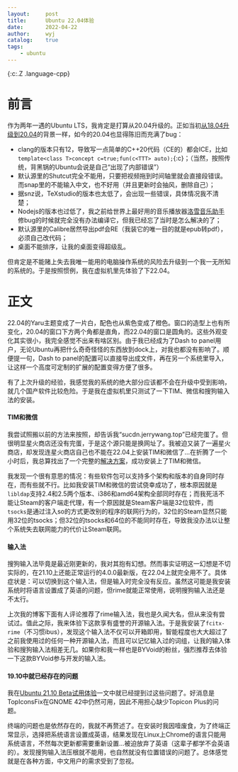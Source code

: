 ```yaml
---
layout:		post
title:		Ubuntu 22.04体验
date:		2022-04-22
author:		wyj
catalog:	true
tags:
    - ubuntu
---
```


{:c:.Z .language-cpp}

# 前言

作为两年一遇的Ubuntu LTS，我肯定是打算从20.04升级的。正如当初[从18.04升级到20.04](/2020/04/27/Ubuntu%E5%8D%87%E7%BA%A7%E8%87%B320.04/)的背景一样，如今的20.04也显得陈旧而充满了bug：

- clang的版本只有12，导致写一点简单的C++20代码（CE的）都会ICE，比如`template<class T>concept c=true;fun(c<TTT> auto);`{:c}；（当然，按照传统，背黑锅的Ubuntu会说是自己“出现了内部错误”）
- 默认源里的Shutcut完全不能用，只要把视频拖到时间轴里就会直接段错误。而snap里的不能输入中文，也不好用（并且更新时会抽风，删除自己）；
- 据snz说，TeXstudio的版本也太低了，会出现一些错误，具体情况我不清楚；
- Nodejs的版本也过低了，我之前给世界上最好用的音乐播放器[洛雪音乐助手](https://github.com/lyswhut/lx-music-desktop)修bug的时候就完全没有办法编译它，但我已经忘了当时是怎么解决的了；
- 默认源里的Calibre居然导出pdf会RE（我装它的唯一目的就是epub转pdf），必须自己改代码；
- 桌面不能排序，让我的桌面变得超级乱。

但肯定是不能赌上失去我唯一能用的电脑操作系统的风险去升级到一个我一无所知的系统的。于是按照惯例，我在虚拟机里先体验了下22.04。

# 正文

22.04的Yaru主题变成了一片白，配色也从紫色变成了橙色。窗口的造型上也有所变化，20.04的窗口下方两个角都是直角，而22.04的窗口是圆角的。这些外观变化其实很小，我完全感觉不出来有啥区别。由于我已经成为了Dash to panel用户，无论Ubuntu再把什么奇奇怪怪的东西放到dock上，对我也都没有影响了。顺便提一句，Dash to panel的配置可以直接导出成文件，再在另一个系统里导入，让这样一个高度可定制的扩展的配置变得方便了很多。

有了上次升级的经验，我感觉我的系统的绝大部分应该都不会在升级中受到影响，就几个国产软件比较危险。于是我在虚拟机里只测试了一下TIM、微信和搜狗输入法的安装。

#### TIM和微信

我尝试照搬以前的方法来按照，却告诉我“sucdn.jerrywang.top”已经完蛋了。但很明显星火商店还没有完蛋，于是这个源只能是换网址了。我被迫又装了一遍星火商店，却发现连星火商店自己也不能在22.04上安装TIM和微信了$\dots$在折腾了一个小时后，我总算找出了一个完整的[解决方案](/2020/12/27/ubuntu-TIM%E5%AE%89%E8%A3%85/)，成功安装上了TIM和微信。

我发现一个很有意思的情况：有些软件包可以支持多个架构和版本的自身同时存在，而有些就不行。比如我安装TIM和微信的尝试侥幸成功了，根本原因就是`libldap`支持2.4和2.5两个版本、i386和amd64架构全部同时存在；而我死活不能让Steam的客户端走代理，有一个原因就是Steam客户端是32位软件，而`tsocks`是通过注入so的方式更改别的程序的联网行为的，32位的Steam显然只能用32位的tsocks；但32位的tsocks和64位的不能同时存在，导致我没办法以让整个系统失去联网能力的代价让Steam联网。

#### 输入法

搜狗输入法毕竟是最近刚更新的，我对其抱有幻想。然而事实证明这一幻想是不切实际的，在21.10上还能正常运行的4.0.0最新版，在22.04上就完全用不了。具体症状是：可以切换到这个输入法，但是输入时完全没有反应。虽然这可能是我安装系统时将语言设置成了英语的问题，但rime就能正常使用，说明搜狗输入法还是不太行。

上次我的博客下面有人评论推荐了rime输入法，我也是久闻大名，但从来没有尝试过。值此之际，我来体验下这款享有盛誉的开源输入法。于是我安装了`fcitx-rime`（不习惯ibus），发现这个输入法不仅可以开箱即用，智能程度也大大超过了之前我使用过的任何一种开源输入法，而且可以记忆输入过的词组，让我的输入体验和搜狗输入法相差无几。如果你和我一样也是BYVoid的粉丝，强烈推荐去体验一下这款BYVoid参与开发的输入法。

#### 19.10中就已经存在的问题

我在[Ubuntu 21.10 Beta试用体验](/2021/09/25/Ubuntu21.10%E8%AF%95%E7%94%A8%E4%BD%93%E9%AA%8C/)一文中就已经提到过这些问题了。好消息是TopIconsFix在GNOME 42中仍然可用，因此不用担心缺少Topicon Plus的问题。

终端的问题也是依然存在的，我就不再赘述了。在安装时我因噎废食，为了终端正常显示，选择把系统语言设置成英语，结果发现在Linux上Chrome的语言只能用系统语言，不然每次更新都需要重新设置$\dots$被迫放弃了英语（这辈子都学不会英语的）。发现搜狗输入法压根就不能用，也自然就没有位置错误的问题了。总体感觉就是在各种方面，中文用户的需求受到了忽视。
